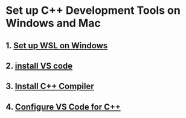 # Set up C++ Development Tools on Windows and Mac
## 1. [Set up WSL on Windows](#1.1_install_WSL_on_Windows.md)
## 2. [install VS code](#1.2_install_VS_Code.md)
## 3. [Install C++ Compiler](#1.3_installC++_compiler.md)
## 4. [Configure VS Code for C++](#1.4_config_vs_code.md)